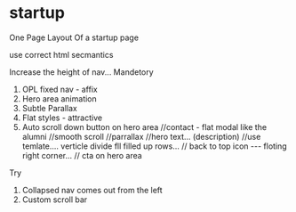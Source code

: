 # startup
One Page Layout Of a startup page

use correct html secmantics

Increase the height of nav...
Mandetory
1. OPL fixed nav - affix
2. Hero area animation
3. Subtle Parallax
4. Flat styles - attractive
5. Auto scroll down button on hero area
//contact - flat modal like the alumni
//smooth scroll
//parrallax
//hero text... (description)
//use temlate.... verticle divide fll filled up rows...
// back to top icon --- floting right corner...
// cta on hero area

Try
1. Collapsed nav comes out from the left
2. Custom scroll bar
